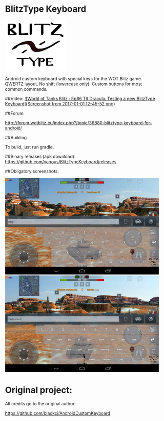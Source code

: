 # BlitzType Keyboard

![logo](bt_logo_big.png)

Android custom keyboard with special keys for the WOT Blitz game. QWERTZ layout. No shift (lowercase only). Custom buttons for most common commands.

##Video:
[![World of Tanks Blitz : Ep#6 T6 Dracula. Testing a new BlitzType Keyboard](Screenshot from 2017-01-01 12-45-52.png)](https://www.youtube.com/watch?v=KX7_eouTFoY "World of Tanks Blitz : Ep#6 T6 Dracula. Testing a new BlitzType Keyboard")

##Forum

http://forum.wotblitz.eu/index.php?/topic/36880-blitztype-keyboard-for-android/

##Building

To build, just run gradle.

##Binary releases (apk download):
https://github.com/vanous/BlitzTypeKeyboard/releases

##Obligatory screenshots:

![Screenshot](Screenshot_2017-01-01-00-24-15.png)
![Screenshot](Screenshot_2017-01-01-00-24-51.png)


# Original project:

All credits go to the original author:

https://github.com/blackcj/AndroidCustomKeyboard
